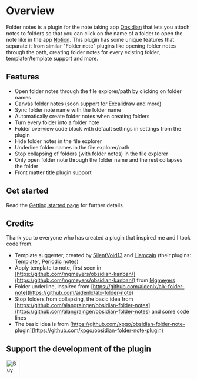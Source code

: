 # Overview
Folder notes is a plugin for the note taking app  [Obsidian](https://obsidian.md/) that lets you attach notes to folders so that you can click on the name of a folder to open the note like in the app [Notion](https://www.notion.so/).
This plugin has some unique features that separate it from similar "Folder note" plugins like opening folder notes through the path, creating folder notes for every existing folder, templater/template support and more.
## Features
- Open folder notes through the file explorer/path by clicking on folder names
- Canvas folder notes (soon support for Excalidraw and more)
- Sync folder note name with the folder name
- Automatically create folder notes when creating folders
- Turn every folder into a folder note
- Folder overview code block with default settings in settings from the plugin
- Hide folder notes in the file explorer
- Underline folder names in the file explorer/path
- Stop collapsing of folders (with folder notes) in the file explorer
- Only open folder note through the folder name and the rest collapses the folder
- Front matter title plugin support

## Get started 

Read the [Getting started page](Getting%20started.md) for further details.

## Credits
Thank you to everyone who has created a plugin that inspired me and I took code from.
- Template suggester, created by [SilentVoid13](https://github.com/SilentVoid13) and [Liamcain](https://github.com/liamcain) (their plugins: [Templater](https://github.com/SilentVoid13/Templater/), [Periodic notes](https://github.com/liamcain/obsidian-periodic-notes))
- Apply template to note, first seen in [https://github.com/mgmeyers/obsidian-kanban/](https://github.com/mgmeyers/obsidian-kanban/) from [Mgmeyers](https://github.com/mgmeyers)
- Folder underline, inspired from [https://github.com/aidenlx/alx-folder-note](https://github.com/aidenlx/alx-folder-note)
- Stop folders from collapsing, the basic idea from [https://github.com/alangrainger/obsidian-folder-notes](https://github.com/alangrainger/obsidian-folder-notes) and some code lines
- The basic idea is from [https://github.com/xpgo/obsidian-folder-note-plugin](https://github.com/xpgo/obsidian-folder-note-plugin)

## Support the development of the plugin

<a href='https://ko-fi.com/D1D1GHGSI' target='_blank'><img height='36' style='border:0px;height:36px;' src='https://storage.ko-fi.com/cdn/kofi2.png?v=3' border='0' alt='Buy Me a Coffee at ko-fi.com' /></a>